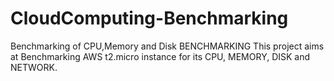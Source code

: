 # CloudComputing-Benchmarking
Benchmarking of CPU,Memory and Disk
BENCHMARKING
This project aims at Benchmarking AWS t2.micro instance for its CPU, MEMORY, DISK and NETWORK.
